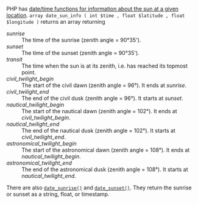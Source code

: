 PHP has [date/time functions for information about the sun at a given location](http://php.net/date_sun_info). `array date_sun_info (
int $time , float $latitude , float $longitude )` returns an array returning

<dl>
  <dt>
    <em>sunrise</em>
  </dt>

  <dd>
    The time of the sunrise (zenith angle = 90°35').
  </dd>
  <dt>
    <em>sunset</em>
  </dt>
  <dd>
    The time of the sunset (zenith angle = 90°35').
  </dd>
  <dt>
    <em>transit</em>
  </dt>

  <dd>
    The time when the sun is at its zenith, i.e. has reached its topmost point.    
  </dd>
  <dt>
    <em>civil_twilight_begin</em>
  </dt>
  <dd>
    The start of the civil dawn (zenith angle = 96°). It ends at
    <em>sunrise</em>.    
  </dd>
  <dt>
    <em>civil_twilight_end</em>
  </dt>

  <dd>
    The end of the civil dusk (zenith angle = 96°). It starts at
    <em>sunset</em>.
  </dd>
  <dt>
    <em>nautical_twilight_begin</em>
  </dt>
  <dd>
    The start of the nautical dawn (zenith angle = 102°). It ends at
    <em>civil_twilight_begin</em>.    
  </dd>
  <dt>
    <em>nautical_twilight_end</em>
  </dt>
  <dd>
    The end of the nautical dusk (zenith angle = 102°). It starts at
    <em>civil_twilight_end</em>.
  </dd>
  <dt>
    <em>astronomical_twilight_begin</em>
  </dt>
  <dd>
    The start of the astronomical dawn (zenith angle = 108°). It ends at
    <em>nautical_twilight_begin</em>.
  </dd>
  <dt>
    <em>astronomical_twilight_end</em>
  </dt>
  <dd>
    The end of the astronomical dusk (zenith angle = 108°). It starts at
    <em>nautical_twilight_end</em>.
  </dd>
</dl>

There are also [`date_sunrise()`](http://php.net/manual/en/function.date-sunrise.php) and [`date_sunset()`](http://php.net/manual/en/function.date-sunset.php). They return the sunrise or sunset as a string, float, or timestamp.


